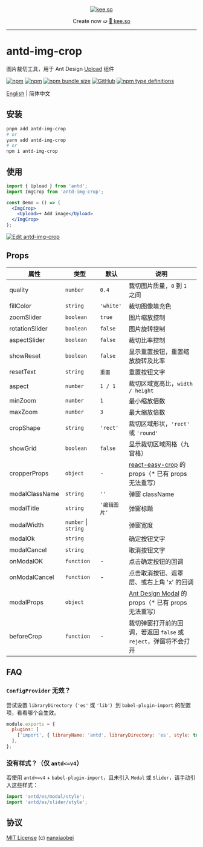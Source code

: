 <div align="center">
<p><a href="https://kee.so/" target="_blank"><img src="https://i.imgur.com/x5SRUoo.png" alt="kee.so" /></a></p>

Create now ➫ [🔗 kee.so](https://kee.so/)

</div>

---

# antd-img-crop

图片裁切工具，用于 Ant Design [Upload](https://ant.design/components/upload-cn/) 组件

[![npm](https://img.shields.io/npm/v/antd-img-crop.svg?style=flat-square)](https://www.npmjs.com/package/antd-img-crop)
[![npm](https://img.shields.io/npm/dt/antd-img-crop?style=flat-square)](https://www.npmtrends.com/antd-img-crop)
[![npm bundle size](https://img.shields.io/bundlephobia/minzip/antd-img-crop?style=flat-square)](https://bundlephobia.com/result?p=antd-img-crop)
[![GitHub](https://img.shields.io/github/license/nanxiaobei/antd-img-crop?style=flat-square)](https://github.com/nanxiaobei/antd-img-crop/blob/main/LICENSE)
[![npm type definitions](https://img.shields.io/npm/types/typescript?style=flat-square)](https://github.com/nanxiaobei/antd-img-crop/blob/main/src/types.ts)

[English](./README.md) | 简体中文

## 安装

```sh
pnpm add antd-img-crop
# or
yarn add antd-img-crop
# or
npm i antd-img-crop
```

## 使用

```jsx harmony
import { Upload } from 'antd';
import ImgCrop from 'antd-img-crop';

const Demo = () => (
  <ImgCrop>
    <Upload>+ Add image</Upload>
  </ImgCrop>
);
```

[![Edit antd-img-crop](https://codesandbox.io/static/img/play-codesandbox.svg)](https://codesandbox.io/p/sandbox/antd-img-crop-5x4j3r)

## Props

| 属性           | 类型                 | 默认         | 说明                                                             |
| -------------- | -------------------- | ------------ | ---------------------------------------------------------------- |
| quality        | `number`             | `0.4`        | 裁切图片质量，`0` 到 `1` 之间                                    |
| fillColor      | `string`             | `'white'`    | 裁切图像填充色                                                   |
| zoomSlider     | `boolean`            | `true`       | 图片缩放控制                                                     |
| rotationSlider | `boolean`            | `false`      | 图片旋转控制                                                     |
| aspectSlider   | `boolean`            | `false`      | 裁切比率控制                                                     |
| showReset      | `boolean`            | `false`      | 显示重置按钮，重置缩放旋转及比率                                 |
| resetText      | `string`             | `重置`       | 重置按钮文字                                                     |
| aspect         | `number`             | `1 / 1`      | 裁切区域宽高比，`width / height`                                 |
| minZoom        | `number`             | `1`          | 最小缩放倍数                                                     |
| maxZoom        | `number`             | `3`          | 最大缩放倍数                                                     |
| cropShape      | `string`             | `'rect'`     | 裁切区域形状，`'rect'` 或 `'round'`                              |
| showGrid       | `boolean`            | `false`      | 显示裁切区域网格（九宫格）                                       |
| cropperProps   | `object`             | -            | [react-easy-crop] 的 props（\* 已有 props 无法重写）             |
| modalClassName | `string`             | `''`         | 弹窗 className                                                   |
| modalTitle     | `string`             | `'编辑图片'` | 弹窗标题                                                         |
| modalWidth     | `number` \| `string` |              | 弹窗宽度                                                         |
| modalOk        | `string`             |              | 确定按钮文字                                                     |
| modalCancel    | `string`             |              | 取消按钮文字                                                     |
| onModalOK      | `function`           | -            | 点击确定按钮的回调                                               |
| onModalCancel  | `function`           | -            | 点击取消按钮、遮罩层、或右上角 'x' 的回调                        |
| modalProps     | `object`             |              | [Ant Design Modal] 的 props（\* 已有 props 无法重写）            |
| beforeCrop     | `function`           | -            | 裁切弹窗打开前的回调，若返回 `false` 或 `reject`，弹窗将不会打开 |

## FAQ

### `ConfigProvider` 无效？

尝试设置 `libraryDirectory`（`'es'` 或 `'lib'`）到 `babel-plugin-import` 的配置项，看看哪个会生效。

```js
module.exports = {
  plugins: [
    ['import', { libraryName: 'antd', libraryDirectory: 'es', style: true }],
  ],
};
```

### 没有样式？（仅 `antd<=v4`）

若使用 `antd<=v4` + `babel-plugin-import`，且未引入 `Modal` 或 `Slider`，请手动引入这些样式：

```js
import 'antd/es/modal/style';
import 'antd/es/slider/style';
```

## 协议

[MIT License](https://github.com/nanxiaobei/antd-img-crop/blob/main/LICENSE) (c) [nanxiaobei](https://lee.so/)

[react-easy-crop]: https://github.com/ValentinH/react-easy-crop#props
[Ant Design Modal]: https://ant.design/components/modal-cn#api
